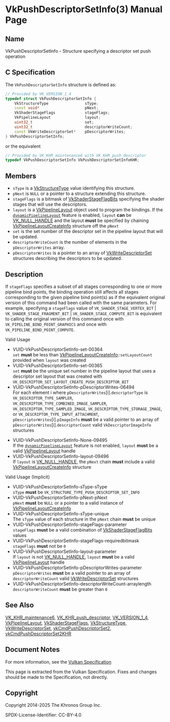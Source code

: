 # VkPushDescriptorSetInfo(3) Manual Page

## Name

VkPushDescriptorSetInfo - Structure specifying a descriptor set push operation



## [](#_c_specification)C Specification

The `VkPushDescriptorSetInfo` structure is defined as:

```c++
// Provided by VK_VERSION_1_4
typedef struct VkPushDescriptorSetInfo {
    VkStructureType                sType;
    const void*                    pNext;
    VkShaderStageFlags             stageFlags;
    VkPipelineLayout               layout;
    uint32_t                       set;
    uint32_t                       descriptorWriteCount;
    const VkWriteDescriptorSet*    pDescriptorWrites;
} VkPushDescriptorSetInfo;
```

or the equivalent

```c++
// Provided by VK_KHR_maintenance6 with VK_KHR_push_descriptor
typedef VkPushDescriptorSetInfo VkPushDescriptorSetInfoKHR;
```

## [](#_members)Members

- `sType` is a [VkStructureType](https://registry.khronos.org/vulkan/specs/latest/man/html/VkStructureType.html) value identifying this structure.
- `pNext` is `NULL` or a pointer to a structure extending this structure.
- `stageFlags` is a bitmask of [VkShaderStageFlagBits](https://registry.khronos.org/vulkan/specs/latest/man/html/VkShaderStageFlagBits.html) specifying the shader stages that will use the descriptors.
- `layout` is a [VkPipelineLayout](https://registry.khronos.org/vulkan/specs/latest/man/html/VkPipelineLayout.html) object used to program the bindings. If the [`dynamicPipelineLayout`](https://registry.khronos.org/vulkan/specs/latest/html/vkspec.html#features-dynamicPipelineLayout) feature is enabled, `layout` **can** be [VK\_NULL\_HANDLE](https://registry.khronos.org/vulkan/specs/latest/man/html/VK_NULL_HANDLE.html) and the layout **must** be specified by chaining [VkPipelineLayoutCreateInfo](https://registry.khronos.org/vulkan/specs/latest/man/html/VkPipelineLayoutCreateInfo.html) structure off the `pNext`
- `set` is the set number of the descriptor set in the pipeline layout that will be updated.
- `descriptorWriteCount` is the number of elements in the `pDescriptorWrites` array.
- `pDescriptorWrites` is a pointer to an array of [VkWriteDescriptorSet](https://registry.khronos.org/vulkan/specs/latest/man/html/VkWriteDescriptorSet.html) structures describing the descriptors to be updated.

## [](#_description)Description

If `stageFlags` specifies a subset of all stages corresponding to one or more pipeline bind points, the binding operation still affects all stages corresponding to the given pipeline bind point(s) as if the equivalent original version of this command had been called with the same parameters. For example, specifying a `stageFlags` value of `VK_SHADER_STAGE_VERTEX_BIT` | `VK_SHADER_STAGE_FRAGMENT_BIT` | `VK_SHADER_STAGE_COMPUTE_BIT` is equivalent to calling the original version of this command once with `VK_PIPELINE_BIND_POINT_GRAPHICS` and once with `VK_PIPELINE_BIND_POINT_COMPUTE`.

Valid Usage

- [](#VUID-VkPushDescriptorSetInfo-set-00364)VUID-VkPushDescriptorSetInfo-set-00364  
  `set` **must** be less than [VkPipelineLayoutCreateInfo](https://registry.khronos.org/vulkan/specs/latest/man/html/VkPipelineLayoutCreateInfo.html)::`setLayoutCount` provided when `layout` was created
- [](#VUID-VkPushDescriptorSetInfo-set-00365)VUID-VkPushDescriptorSetInfo-set-00365  
  `set` **must** be the unique set number in the pipeline layout that uses a descriptor set layout that was created with `VK_DESCRIPTOR_SET_LAYOUT_CREATE_PUSH_DESCRIPTOR_BIT`
- [](#VUID-VkPushDescriptorSetInfo-pDescriptorWrites-06494)VUID-VkPushDescriptorSetInfo-pDescriptorWrites-06494  
  For each element i where `pDescriptorWrites`\[i].`descriptorType` is `VK_DESCRIPTOR_TYPE_SAMPLER`, `VK_DESCRIPTOR_TYPE_COMBINED_IMAGE_SAMPLER`, `VK_DESCRIPTOR_TYPE_SAMPLED_IMAGE`, `VK_DESCRIPTOR_TYPE_STORAGE_IMAGE`, or `VK_DESCRIPTOR_TYPE_INPUT_ATTACHMENT`, `pDescriptorWrites`\[i].`pImageInfo` **must** be a valid pointer to an array of `pDescriptorWrites`\[i].`descriptorCount` valid `VkDescriptorImageInfo` structures

<!--THE END-->

- [](#VUID-VkPushDescriptorSetInfo-None-09495)VUID-VkPushDescriptorSetInfo-None-09495  
  If the [`dynamicPipelineLayout`](#features-dynamicPipelineLayout) feature is not enabled, `layout` **must** be a valid [VkPipelineLayout](https://registry.khronos.org/vulkan/specs/latest/man/html/VkPipelineLayout.html) handle
- [](#VUID-VkPushDescriptorSetInfo-layout-09496)VUID-VkPushDescriptorSetInfo-layout-09496  
  If `layout` is [VK\_NULL\_HANDLE](https://registry.khronos.org/vulkan/specs/latest/man/html/VK_NULL_HANDLE.html), the `pNext` chain **must** include a valid [VkPipelineLayoutCreateInfo](https://registry.khronos.org/vulkan/specs/latest/man/html/VkPipelineLayoutCreateInfo.html) structure

Valid Usage (Implicit)

- [](#VUID-VkPushDescriptorSetInfo-sType-sType)VUID-VkPushDescriptorSetInfo-sType-sType  
  `sType` **must** be `VK_STRUCTURE_TYPE_PUSH_DESCRIPTOR_SET_INFO`
- [](#VUID-VkPushDescriptorSetInfo-pNext-pNext)VUID-VkPushDescriptorSetInfo-pNext-pNext  
  `pNext` **must** be `NULL` or a pointer to a valid instance of [VkPipelineLayoutCreateInfo](https://registry.khronos.org/vulkan/specs/latest/man/html/VkPipelineLayoutCreateInfo.html)
- [](#VUID-VkPushDescriptorSetInfo-sType-unique)VUID-VkPushDescriptorSetInfo-sType-unique  
  The `sType` value of each structure in the `pNext` chain **must** be unique
- [](#VUID-VkPushDescriptorSetInfo-stageFlags-parameter)VUID-VkPushDescriptorSetInfo-stageFlags-parameter  
  `stageFlags` **must** be a valid combination of [VkShaderStageFlagBits](https://registry.khronos.org/vulkan/specs/latest/man/html/VkShaderStageFlagBits.html) values
- [](#VUID-VkPushDescriptorSetInfo-stageFlags-requiredbitmask)VUID-VkPushDescriptorSetInfo-stageFlags-requiredbitmask  
  `stageFlags` **must** not be `0`
- [](#VUID-VkPushDescriptorSetInfo-layout-parameter)VUID-VkPushDescriptorSetInfo-layout-parameter  
  If `layout` is not [VK\_NULL\_HANDLE](https://registry.khronos.org/vulkan/specs/latest/man/html/VK_NULL_HANDLE.html), `layout` **must** be a valid [VkPipelineLayout](https://registry.khronos.org/vulkan/specs/latest/man/html/VkPipelineLayout.html) handle
- [](#VUID-VkPushDescriptorSetInfo-pDescriptorWrites-parameter)VUID-VkPushDescriptorSetInfo-pDescriptorWrites-parameter  
  `pDescriptorWrites` **must** be a valid pointer to an array of `descriptorWriteCount` valid [VkWriteDescriptorSet](https://registry.khronos.org/vulkan/specs/latest/man/html/VkWriteDescriptorSet.html) structures
- [](#VUID-VkPushDescriptorSetInfo-descriptorWriteCount-arraylength)VUID-VkPushDescriptorSetInfo-descriptorWriteCount-arraylength  
  `descriptorWriteCount` **must** be greater than `0`

## [](#_see_also)See Also

[VK\_KHR\_maintenance6](https://registry.khronos.org/vulkan/specs/latest/man/html/VK_KHR_maintenance6.html), [VK\_KHR\_push\_descriptor](https://registry.khronos.org/vulkan/specs/latest/man/html/VK_KHR_push_descriptor.html), [VK\_VERSION\_1\_4](https://registry.khronos.org/vulkan/specs/latest/man/html/VK_VERSION_1_4.html), [VkPipelineLayout](https://registry.khronos.org/vulkan/specs/latest/man/html/VkPipelineLayout.html), [VkShaderStageFlags](https://registry.khronos.org/vulkan/specs/latest/man/html/VkShaderStageFlags.html), [VkStructureType](https://registry.khronos.org/vulkan/specs/latest/man/html/VkStructureType.html), [VkWriteDescriptorSet](https://registry.khronos.org/vulkan/specs/latest/man/html/VkWriteDescriptorSet.html), [vkCmdPushDescriptorSet2](https://registry.khronos.org/vulkan/specs/latest/man/html/vkCmdPushDescriptorSet2.html), [vkCmdPushDescriptorSet2KHR](https://registry.khronos.org/vulkan/specs/latest/man/html/vkCmdPushDescriptorSet2KHR.html)

## [](#_document_notes)Document Notes

For more information, see the [Vulkan Specification](https://registry.khronos.org/vulkan/specs/latest/html/vkspec.html#VkPushDescriptorSetInfo)

This page is extracted from the Vulkan Specification. Fixes and changes should be made to the Specification, not directly.

## [](#_copyright)Copyright

Copyright 2014-2025 The Khronos Group Inc.

SPDX-License-Identifier: CC-BY-4.0